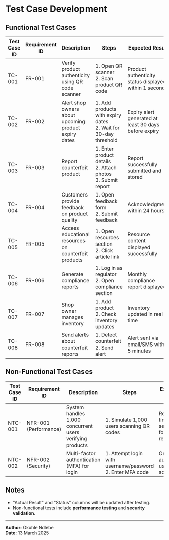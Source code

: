 # Test Case Development

## Functional Test Cases
| Test Case ID | Requirement ID | Description | Steps | Expected Result | Actual Result | Status (Pass/Fail) |
|-------------|---------------|-------------|-------|----------------|--------------|------------------|
| TC-001 | FR-001 | Verify product authenticity using QR code scanner | 1. Open QR scanner<br>2. Scan product QR code | Product authenticity status displayed within 1 second | | |
| TC-002 | FR-002 | Alert shop owners about upcoming product expiry dates | 1. Add products with expiry dates<br>2. Wait for 30-day threshold | Expiry alert generated at least 30 days before expiry | | |
| TC-003 | FR-003 | Report counterfeit product | 1. Enter product details<br>2. Attach photos<br>3. Submit report | Report successfully submitted and stored | | |
| TC-004 | FR-004 | Customers provide feedback on product quality | 1. Open feedback form<br>2. Submit feedback | Acknowledgment within 24 hours | | |
| TC-005 | FR-005 | Access educational resources on counterfeit products | 1. Open resources section<br>2. Click article link | Resource content displayed successfully | | |
| TC-006 | FR-006 | Generate compliance reports | 1. Log in as regulator<br>2. Open compliance section | Monthly compliance report displayed | | |
| TC-007 | FR-007 | Shop owner manages inventory | 1. Add product<br>2. Check inventory updates | Inventory updated in real-time | | |
| TC-008 | FR-008 | Send alerts about counterfeit reports | 1. Detect counterfeit<br>2. Send alert | Alert sent via email/SMS within 5 minutes | | |

## Non-Functional Test Cases
| Test Case ID | Requirement ID | Description | Steps | Expected Result | Actual Result | Status (Pass/Fail) |
|-------------|---------------|-------------|-------|----------------|--------------|------------------|
| NTC-001 | NFR-001 (Performance) | System handles 1,000 concurrent users verifying products | 1. Simulate 1,000 users scanning QR codes | Response time ≤ 2 seconds for each request | | |
| NTC-002 | NFR-002 (Security) | Multi-factor authentication (MFA) for login | 1. Attempt login with username/password<br>2. Enter MFA code | Only authorized users gain access | | |

## Notes
- "Actual Result" and "Status" columns will be updated after testing.
- Non-functional tests include **performance testing** and **security validation**.

---

**Author:** Okuhle Ndlebe  
**Date:**  13 March 2025
